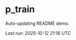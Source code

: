 # p_train

Auto-updating README demo.

<!--START_SECTION:status-->
_Last run: 2025-10-12 21:16 UTC_
<!--END_SECTION:status-->































































































































































































































































































































































































































































































































































































































































































































































































































































































































































































































































































































































































































































